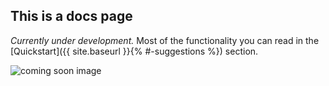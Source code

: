 ## This is a docs page

_Currently under development._ 
Most of the functionality you can read in the [Quickstart]({{ site.baseurl }}{% #-suggestions %}) section.

![coming soon image](https://media.giphy.com/media/26BRLGB7eWATEI1Ik/giphy.gif)
